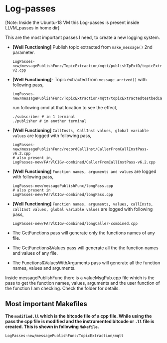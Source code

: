 # Log-passes
[Note: Inside the Ubuntu-18 VM this Log-passes is present inside LLVM_passes in home dir]


This are the most important passes I need, to create a new logging system. 
 - **[Well Functioning]** Publish topic extracted from `make_message()` 2nd parameter.
	```
	LogPasses-new/messagePublishFunc/TopicExtraction/mqtt/publishTpExtD/topicExtractedpublish-v2.cpp
	```

 - **[Well Functioning]**- Topic extracted from `message_arrived()` with following pass,
	```
	LogPasses-new/messagePublishFunc/TopicExtraction/mqtt/topicExtractedtestbedCallInstpass.cpp 
	```
	run following cmd at that location to see the effect,
	```
	./subscriber # in 1 terminal
	./publisher # in another terminal
	```

 - **[Well Functioning]** `CallInsts, CallInst values, global variable values` are logged with following pass,
	```
	LogPasses-new/messagePublishFunc/recordCallInst/CallerFromCallInstPass-v6.2.cpp
	# also present in,
	LogPasses-new/FArVlCIGv-combined/CallerFromCallInstPass-v6.2.cpp
	```
 - **[Well Functioning]** `Function names, arguments and values` are logged with following pass,
	```
	LogPasses-new/messagePublishFunc/longPass.cpp
	# also present in 
	LogPasses-new/FArVlCIGv-combined/longPass.cpp
	```
 - **[Well Functioning]** `Function names, arguments, values, callInsts, callInst values, global variable values` are logged with following pass,
	```
	LogPasses-new/FArVlCIGv-combined/longCaller-combined.cpp
	```
 - The GetFunctions pass will generate only the functions names of any file.
 - The GetFunctions&Values pass will generate all the the function names and values of any file.
 - The Functions&ValuesWithArguments pass will generate all the function names, values and arguments.


Inside messagePublishFunc there is a valueMsgPub.cpp file which is the pass to get the function names, values, arguments and the user function of the function I am checking. Check the folder for details.

## Most important Makefiles
**The `modified.ll` which is the bitcode file of a cpp file. While using the pass the cpp file is modified and the instrumented bitcode or `.ll` file is created. This is shown in following `Makefile`.**
```
LogPasses-new/messagePublishFunc/TopicExtraction/mqtt
```


